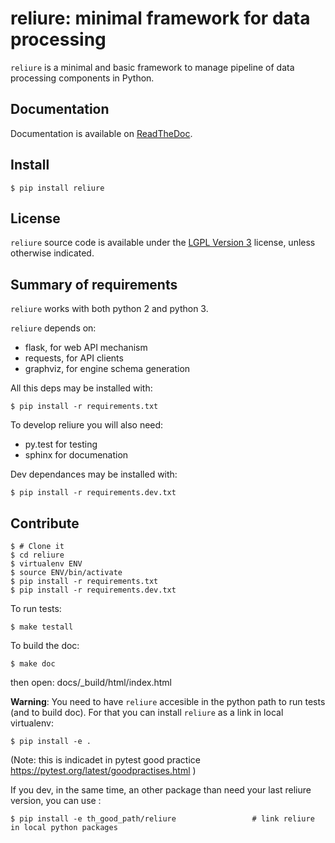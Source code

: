# reliure: minimal framework for data processing

`reliure` is a minimal and basic framework to manage pipeline of data processing
components in Python.

## Documentation

Documentation is available on [ReadTheDoc](http://reliure.readthedocs.org).

## Install

    $ pip install reliure

## License

`reliure` source code is available under the [LGPL Version 3](http://www.gnu.org/licenses/lgpl.txt) license, unless otherwise indicated.


## Summary of requirements

`reliure` works with both python 2 and python 3.

`reliure` depends on:
* flask, for web API mechanism
* requests, for API clients
* graphviz, for engine schema generation

All this deps may be installed with:

    $ pip install -r requirements.txt

To develop reliure you will also need:
* py.test for testing
* sphinx for documenation

Dev dependances may be installed with:

    $ pip install -r requirements.dev.txt


## Contribute

    $ # Clone it
    $ cd reliure
    $ virtualenv ENV
    $ source ENV/bin/activate
    $ pip install -r requirements.txt
    $ pip install -r requirements.dev.txt

To run tests:

    $ make testall

To build the doc:

    $ make doc

then open: docs/_build/html/index.html


**Warning**: You need to have `reliure` accesible in the python path to run tests (and to build doc).
For that you can install `reliure` as a link in local virtualenv:

    $ pip install -e .

(Note: this is indicadet in pytest good practice https://pytest.org/latest/goodpractises.html )


If you dev, in the same time, an other package than need your last reliure version, you can use : 

    $ pip install -e th_good_path/reliure                 # link reliure in local python packages
